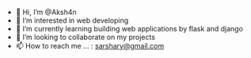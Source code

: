 - 👋 Hi, I’m @Aksh4n
- 👀 I’m interested in web developing
- 🌱 I’m currently learning building web applications by flask and django
- 💞️ I’m looking to collaborate on my projects
- 📫 How to reach me ... : sarshary@gmail.com

<!---
Aksh4n/Aksh4n is a ✨ special ✨ repository because its `README.md` (this file) appears on your GitHub profile.
You can click the Preview link to take a look at your changes.
--->
